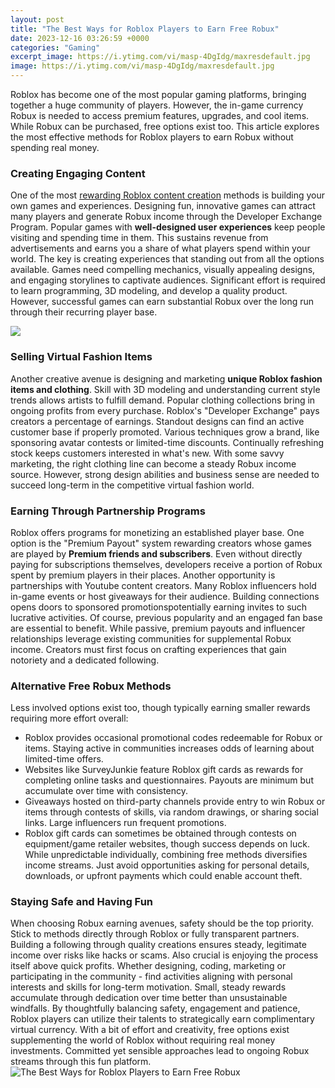 ```yaml
---
layout: post
title: "The Best Ways for Roblox Players to Earn Free Robux"
date: 2023-12-16 03:26:59 +0000
categories: "Gaming"
excerpt_image: https://i.ytimg.com/vi/masp-4DgIdg/maxresdefault.jpg
image: https://i.ytimg.com/vi/masp-4DgIdg/maxresdefault.jpg
---
```


Roblox has become one of the most popular gaming platforms, bringing together a huge community of players. However, the in-game currency Robux is needed to access premium features, upgrades, and cool items. While Robux can be purchased, free options exist too. This article explores the most effective methods for Roblox players to earn Robux without spending real money.
### Creating Engaging Content
One of the most [rewarding Roblox content creation](https://store.fi.io.vn/womens-girl-moldovan-moldova-flag-unicorn-women-2) methods is building your own games and experiences. Designing fun, innovative games can attract many players and generate Robux income through the Developer Exchange Program. Popular games with **well-designed user experiences** keep people visiting and spending time in them. This sustains revenue from advertisements and earns you a share of what players spend within your world. 
The key is creating experiences that standing out from all the options available. Games need compelling mechanics, visually appealing designs, and engaging storylines to captivate audiences. Significant effort is required to learn programming, 3D modeling, and develop a quality product. However, successful games can earn substantial Robux over the long run through their recurring player base.

![](https://i.ytimg.com/vi/hezo507D2go/maxresdefault.jpg)
### Selling Virtual Fashion Items
Another creative avenue is designing and marketing **unique Roblox fashion items and clothing**. Skill with 3D modeling and understanding current style trends allows artists to fulfill demand. Popular clothing collections bring in ongoing profits from every purchase.
Roblox's "Developer Exchange" pays creators a percentage of earnings. Standout designs can find an active customer base if properly promoted. Various techniques grow a brand, like sponsoring avatar contests or limited-time discounts. Continually refreshing stock keeps customers interested in what's new.
With some savvy marketing, the right clothing line can become a steady Robux income source. However, strong design abilities and business sense are needed to succeed long-term in the competitive virtual fashion world.
### Earning Through Partnership Programs  
Roblox offers programs for monetizing an established player base. One option is the "Premium Payout" system rewarding creators whose games are played by **Premium friends and subscribers**. Even without directly paying for subscriptions themselves, developers receive a portion of Robux spent by premium players in their places.
Another opportunity is partnerships with Youtube content creators. Many Roblox influencers hold in-game events or host giveaways for their audience. Building connections opens doors to sponsored promotionspotentially earning invites to such lucrative activities. Of course, previous popularity and an engaged fan base are essential to benefit.
While passive, premium payouts and influencer relationships leverage existing communities for supplemental Robux income. Creators must first focus on crafting experiences that gain notoriety and a dedicated following.
### Alternative Free Robux Methods
Less involved options exist too, though typically earning smaller rewards requiring more effort overall:
- Roblox provides occasional promotional codes redeemable for Robux or items. Staying active in communities increases odds of learning about limited-time offers. 
- Websites like SurveyJunkie feature Roblox gift cards as rewards for completing online tasks and questionnaires. Payouts are minimum but accumulate over time with consistency. 
- Giveaways hosted on third-party channels provide entry to win Robux or items through contests of skills, via random drawings, or sharing social links. Large influencers run frequent promotions.
- Roblox gift cards can sometimes be obtained through contests on equipment/game retailer websites, though success depends on luck. 
While unpredictable individually, combining free methods diversifies income streams. Just avoid opportunities asking for personal details, downloads, or upfront payments which could enable account theft.
### Staying Safe and Having Fun
When choosing Robux earning avenues, safety should be the top priority. Stick to methods directly through Roblox or fully transparent partners. Building a following through quality creations ensures steady, legitimate income over risks like hacks or scams. 
Also crucial is enjoying the process itself above quick profits. Whether designing, coding, marketing or participating in the community - find activities aligning with personal interests and skills for long-term motivation. Small, steady rewards accumulate through dedication over time better than unsustainable windfalls.
By thoughtfully balancing safety, engagement and patience, Roblox players can utilize their talents to strategically earn complimentary virtual currency. With a bit of effort and creativity, free options exist supplementing the world of Roblox without requiring real money investments. Committed yet sensible approaches lead to ongoing Robux streams through this fun platform.
![The Best Ways for Roblox Players to Earn Free Robux](https://i.ytimg.com/vi/masp-4DgIdg/maxresdefault.jpg)